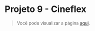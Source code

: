 # Projeto 9 - Cineflex

> Você pode visualizar a página [aqui](https://cineflex.driven-paulaabro.com).
